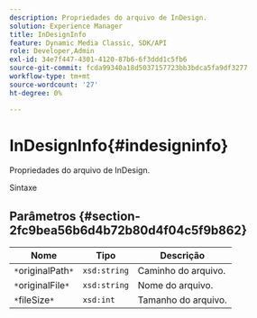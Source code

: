 ```yaml
---
description: Propriedades do arquivo de InDesign.
solution: Experience Manager
title: InDesignInfo
feature: Dynamic Media Classic, SDK/API
role: Developer,Admin
exl-id: 34e7f447-4301-4120-87b6-6f3ddd1c5fb6
source-git-commit: fcda99340a18d5037157723bb3bdca5fa9df3277
workflow-type: tm+mt
source-wordcount: '27'
ht-degree: 0%

---
```


# InDesignInfo{#indesigninfo}

Propriedades do arquivo de InDesign.

Sintaxe

## Parâmetros {#section-2fc9bea56b6d4b72b80d4f04c5f9b862}

| Nome | Tipo | Descrição |
|---|---|---|
| `*`originalPath`*` | `xsd:string` | Caminho do arquivo. |
| `*`originalFile`*` | `xsd:string` | Nome do arquivo. |
| `*`fileSize`*` | `xsd:int` | Tamanho do arquivo. |

